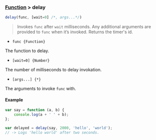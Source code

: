 ### [Function](../) > delay

```js
delay(func, [wait=0] /*, args...*/)
```
> Invokes `func` after `wait` milliseconds.
> Any additional arguments are provided to `func` when it’s invoked.
> Returns the timer's id.

- `func {Function}`

The function to delay.

- `[wait=0] {Number}`

The number of milliseconds to delay invokation.

- `[args...] {*}`

The arguments to invoke `func` with.

#### Example
```js
var say = function (a, b) {
    console.log(a + ' ' + b);
};

var delayed = delay(say, 2000, 'hello', 'world');
// -> Logs 'hello world' after two seconds.
```
